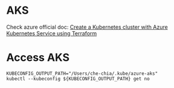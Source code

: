 # AKS

Check azure official doc: [Create a Kubernetes cluster with Azure Kubernetes Service using Terraform](https://docs.microsoft.com/zh-tw/azure/developer/terraform/create-k8s-cluster-with-tf-and-aks?WT.mc_id=AZ-MVP-5003985)

# Access AKS

```
KUBECONFIG_OUTPUT_PATH="/Users/che-chia/.kube/azure-aks"
kubectl --kubeconfig ${KUBECONFIG_OUTPUT_PATH} get no
```
